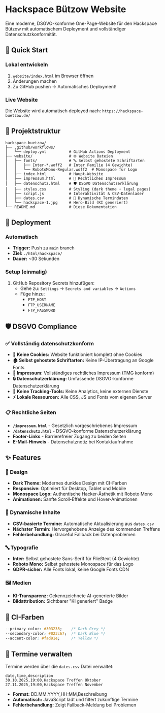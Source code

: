 # Hackspace Bützow Website

Eine moderne, DSGVO-konforme One-Page-Website für den Hackspace Bützow mit automatischem Deployment und vollständiger Datenschutzkonformität.

## 🚀 Quick Start

### Lokal entwickeln

1. `website/index.html` im Browser öffnen
2. Änderungen machen
3. Zu GitHub pushen → Automatisches Deployment!

### Live Website

Die Website wird automatisch deployed nach: `https://hackspace-buetzow.de/`

## 📁 Projektstruktur

```plain
hackspace-buetzow/
├── .github/workflows/
│   └── deploy.yml          # GitHub Actions Deployment
├── website/                # 🌐 Website Dateien
│   ├── fonts/              # 🔤 Selbst gehostete Schriftarten
│   │   ├── Inter-*.woff2   # Inter Familie (4 Gewichte)
│   │   └── RobotoMono-Regular.woff2  # Monospace für Logo
│   ├── index.html          # Haupt-Website
│   ├── impressum.html      # 📜 Rechtliches Impressum
│   ├── datenschutz.html    # 🛡️ DSGVO Datenschutzerklärung
│   ├── styles.css          # Styling (dark theme + legal pages)
│   ├── script.js           # Interaktivität & CSV-Datenlader
│   ├── dates.csv           # 📅 Dynamische Termindaten
│   └── hackspace-1.jpg     # Hero-Bild (KI generiert)
└── README.md               # Diese Dokumentation
```

## 🚀 Deployment

### Automatisch

- **Trigger:** Push zu `main` branch
- **Ziel:** `./html/hackspace/`
- **Dauer:** ~30 Sekunden

### Setup (einmalig)

1. GitHub Repository Secrets hinzufügen:
   - Gehe zu: `Settings` → `Secrets and variables` → `Actions`
   - Füge hinzu:
     - `FTP_HOST`
     - `FTP_USERNAME`
     - `FTP_PASSWORD`

## 🛡️ DSGVO Compliance

### ✅ Vollständig datenschutzkonform

- **🚫 Keine Cookies:** Website funktioniert komplett ohne Cookies
- **🏠 Selbst gehostete Schriftarten:** Keine IP-Übertragung an Google Fonts
- **📜 Impressum:** Vollständiges rechtliches Impressum (TMG konform)
- **🔒 Datenschutzerklärung:** Umfassende DSGVO-konforme Datenschutzerklärung
- **🎯 Keine Tracking-Tools:** Keine Analytics, keine externen Dienste
- **⚡ Lokale Ressourcen:** Alle CSS, JS und Fonts vom eigenen Server

### 📋 Rechtliche Seiten

- **`/impressum.html`** - Gesetzlich vorgeschriebenes Impressum
- **`/datenschutz.html`** - DSGVO-konforme Datenschutzerklärung
- **Footer-Links** - Barrierefreier Zugang zu beiden Seiten
- **E-Mail-Hinweis** - Datenschutznotiz bei Kontaktaufnahme

## ✨ Features

### 🎨 Design
- **Dark Theme:** Modernes dunkles Design mit CI-Farben
- **Responsive:** Optimiert für Desktop, Tablet und Mobile
- **Monospace Logo:** Authentische Hacker-Ästhetik mit Roboto Mono
- **Animationen:** Sanfte Scroll-Effekte und Hover-Animationen

### 📅 Dynamische Inhalte
- **CSV-basierte Termine:** Automatische Aktualisierung aus `dates.csv`
- **Nächster Termin:** Hervorgehobene Anzeige des kommenden Treffens
- **Fehlerbehandlung:** Graceful Fallback bei Datenproblemen

### 🔤 Typografie
- **Inter:** Selbst gehostete Sans-Serif für Fließtext (4 Gewichte)
- **Roboto Mono:** Selbst gehostete Monospace für das Logo
- **GDPR-sicher:** Alle Fonts lokal, keine Google Fonts CDN

### 🖼️ Medien
- **KI-Transparenz:** Gekennzeichnete AI-generierte Bilder
- **Bildattribution:** Sichtbarer "KI generiert" Badge

## 🎨 CI-Farben

```css
--primary-color: #303235;    /* Dark Grey */
--secondary-color: #023c67;  /* Dark Blue */
--accent-color: #fad91e;     /* Yellow */
```

## 📝 Termine verwalten

Termine werden über die `dates.csv` Datei verwaltet:

```csv
date,time,description
30.10.2025,19:00,Hackspace Treffen Oktober
27.11.2025,19:00,Hackspace Treffen November
```

- **Format:** DD.MM.YYYY,HH:MM,Beschreibung
- **Automatisch:** JavaScript lädt und filtert zukünftige Termine
- **Fehlerbehandlung:** Zeigt Fallback-Meldung bei Problemen
